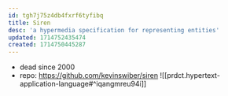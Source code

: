 ```yaml
---
id: tgh7j75z4db4fxrf6tyfibq
title: Siren
desc: 'a hypermedia specification for representing entities'
updated: 1714752435474
created: 1714750445287
---
```


- dead since 2000
- repo: https://github.com/kevinswiber/siren
![[prdct.hypertext-application-language#^iqangmreu94i]]